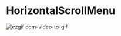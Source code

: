 # HorizontalScrollMenu

![ezgif com-video-to-gif](https://user-images.githubusercontent.com/30687224/74014123-57e77300-49d1-11ea-863c-a4620362fbcf.gif)

